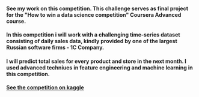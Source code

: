 #### See my work on this competition. This challenge serves as final project for the "How to win a data science competition" Coursera Advanced course.

#### In this competition i will work with a challenging time-series dataset consisting of daily sales data, kindly provided by one of the largest Russian software firms - 1C Company. 

#### I will predict total sales for every product and store in the next month. I used advanced techniues in feature engineering and machine learning in this competition.
#### [See the competition on kaggle](https://www.kaggle.com/c/competitive-data-science-predict-future-sales)
